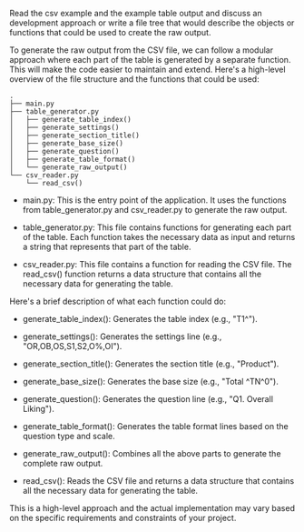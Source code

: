 
Read the csv example and the example table output and discuss an development approach or write a file tree that would describe the objects or functions that could be used to create the raw output.

To generate the raw output from the CSV file, we can follow a modular approach where each part of the table is generated by a separate function. This will make the code easier to maintain and extend. Here's a high-level overview of the file structure and the functions that could be used:

```text
.
├── main.py
├── table_generator.py
│   ├── generate_table_index()
│   ├── generate_settings()
│   ├── generate_section_title()
│   ├── generate_base_size()
│   ├── generate_question()
│   ├── generate_table_format()
│   └── generate_raw_output()
└── csv_reader.py
    └── read_csv()
```

- main.py: This is the entry point of the application. It uses the functions from table_generator.py and csv_reader.py to generate the raw output.

- table_generator.py: This file contains functions for generating each part of the table. Each function takes the necessary data as input and returns a string that represents that part of the table.

- csv_reader.py: This file contains a function for reading the CSV file. The read_csv() function returns a data structure that contains all the necessary data for generating the table.

Here's a brief description of what each function could do:

- generate_table_index(): Generates the table index (e.g., "T1^").
- generate_settings(): Generates the settings line (e.g., "OR,OB,OS,S1,S2,O%,OI").
- generate_section_title(): Generates the section title (e.g., "Product").
- generate_base_size(): Generates the base size (e.g., "Total ^TN^0").
- generate_question(): Generates the question line (e.g., "Q1. Overall Liking").
- generate_table_format(): Generates the table format lines based on the question type and scale.
- generate_raw_output(): Combines all the above parts to generate the complete raw output.

- read_csv(): Reads the CSV file and returns a data structure that contains all the necessary data for generating the table.

This is a high-level approach and the actual implementation may vary based on the specific requirements and constraints of your project.
